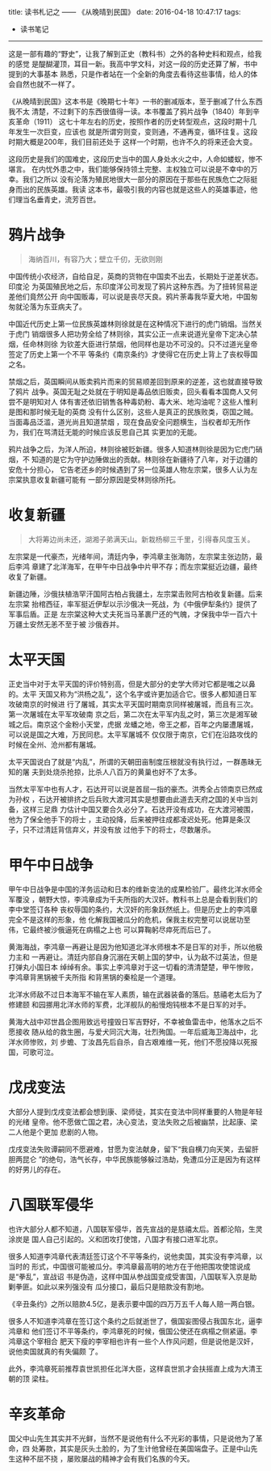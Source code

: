 title: 读书札记之 —— 《从晚晴到民国》
date: 2016-04-18 10:47:17
tags:
 - 读书笔记
---

这是一部有趣的“野史”，让我了解到正史（教科书）之外的各种史料和观点，给我的感觉
是醍醐灌顶，耳目一新。我高中学文科，对这一段的历史还算了解，书中提到的大事基本
熟悉，只是作者站在一个全新的角度去看待这些事情，给人的体会自然也就不一样了。

《从晚晴到民国》这本书是《晚期七十年》一书的删减版本，至于删减了什么东西我不太
清楚，不过剩下的东西很值得一读。本书覆盖了鸦片战争（1840）年到辛亥革命（1911）
这七十年左右的历史，按照作者的历史转型观点，这段时期十几年发生一次巨变，应该也
就是所谓穷则变，变则通，不通再变，循环往复。这段时期大概是200年，我们目前还处于
这样一个时期，也许不久的将来还会大变。

这段历史是我们的国难史，这段历史当中的国人身处水火之中，人命如蝼蚁，惨不堪言。
在内忧外患之中，我们能够保持领土完整、主权独立可以说是不幸中的万幸。我们之所以
没有沦落为殖民地很大一部分的原因在于那些在民族危亡之际挺身而出的民族英雄。我读
这本书，最吸引我的内容也就是这些人的英雄事迹，他们理当名垂青史，流芳百世。

<!--more-->

# 鸦片战争

> 海纳百川，有容乃大；壁立千仞，无欲则刚

中国传统小农经济，自给自足，英商的货物在中国卖不出去，长期处于逆差状态。印度沦
为英国殖民地之后，东印度洋公司发现了鸦片这种东西。为了扭转贸易逆差他们竟然公开
向中国贩毒，可以说是丧尽天良。鸦片荼毒我华夏大地，中国匆匆就沦落为东亚病夫了。

中国近代历史上第一位民族英雄林则徐就是在这种情况下进行的虎门销烟。当然关于虎门
销烟很多人把功劳全给了林则徐，其实公正一点来说道光皇帝下定决心禁烟，任命林则徐
为钦差大臣进行禁烟，他同样也是功不可没的。只不过道光皇帝签定了历史上第一个不平
等条约《南京条约》才使得它在历史上背上了丧权辱国之名。

禁烟之后，英国瞬间从贩卖鸦片而来的贸易顺差回到原来的逆差，这也就直接导致了鸦片
战争。英国无耻之处就在于明知是毒品依旧贩卖，回头看看本国商人又何尝不是明知对人
体有害还依旧销售各种毒奶粉、毒大米、地沟油呢？这些人惟利是图和那时候无耻的英商
没有什么区别，这些人是真正的民族败类，窃国之贼。当面毒品泛滥，道光尚且知道禁烟
，现在食品安全问题横生，当权者却无所作为，我们在骂清廷无能的时候应该反思自己其
实更加的无能。

鸦片战争之后，为洋人所迫，林则徐被贬新疆。很多人知道林则徐是因为它虎门硝烟，不
知道的是它为守护边陲做出的贡献。林则徐在新疆待了八年，对于边疆的安危十分担心，
它告老还乡的时候遇到了另一位英雄人物左宗棠，很多人认为左宗棠执意收复新疆可能有
一部分原因是受林则徐所托。

# 收复新疆

> 大将筹边尚未还，湖湘子弟满天山。新栽杨柳三千里，引得春风度玉关。

左宗棠是一代豪杰，光绪年间，清廷内争，李鸿章主张海防，左宗棠主张边防，最后李鸿
章建了北洋海军，在甲午中日战争中片甲不存；而左宗棠挺近边疆，最终收复了新疆。

新疆边陲，沙俄扶植浩罕汗国阿古柏占我疆土，左宗棠击败阿古柏收复新疆。后来左宗棠
抬棺西征，率军挺近伊犁以示沙俄决一死战，为《中俄伊犁条约》提供了军事后盾。正是
左宗棠这种大丈夫死当马革裹尸还的气魄，才保我中华一百六十万疆土安然无恙不至于被
沙俄吞并。

# 太平天国

正史当中对于太平天国的评价特别高，但是大部分的史学大师对它都是嗤之以鼻的。太平
天国又称为“洪杨之乱”，这个名字或许更加适合它。很多人都知道日军攻破南京的时候进
行了屠城，其实太平天国时期南京同样被屠城，而且有三次。第一次屠城在太平军攻破南
京之后，第二次在太平军内乱之时，第三次是湘军破城之后。南京这个金粉小天堂，虎据
龙蟠之地，帝王之都，百年之内屡遭屠城，可以说是国之大难，万民同悲。太平军屠城不
仅仅限于南京，它们在沿路攻伐的时候在全州、沧州都有屠城。

太平天国说白了就是“内乱”，所谓的天朝田亩制度压根就没有执行过，一群愚昧无知的屠
夫到处烧杀抢掠，比杀人八百万的黄巢也好不了太多。

当然太平军中也有人才，石达开可以说是首屈一指的豪杰。洪秀全占领南京已然成为孙权
，石达开被排挤之后兵败大渡河其实是想要由此道去天府之国的关中当刘备，这样三足鼎
力估计中国又要合久必分了。石达开没有成功，在大渡河被围，他为了保全他手下的将士
，主动投降，后来被押往成都凌迟处死。他算是条汉子，只不过清廷背信弃义，并没有放
过他手下的将士，尽数屠杀。

# 甲午中日战争

甲午中日战争是中国的洋务运动和日本的维新变法的成果检验厂。最终北洋水师全军覆没
，朝野大惊，李鸿章成为千夫所指的大汉奸。教科书上总是会看到我们的李中堂签订各种
丧权辱国的条约，大汉奸的形象跃然纸上。但是历史上的李鸿章完全不是这样的形象，他
化解我国被瓜分的危机，保我主权完整可以说居功至伟，它最终被沙俄逼死在病榻之上也
可以算鞠躬尽瘁死而后已了。

黄海海战，李鸿章一再避让是因为他知道北洋水师根本不是日军的对手，所以他极力主和
一再避让。清廷内部自身沉溺在天朝上国的梦中，认为敌不过英法，但是打弹丸小国日本
绰绰有余。事实上李鸿章对于这一切看的清清楚楚，甲午惨败，李鸿章背黑锅被千夫所指
和背黑锅的秦桧是一个道理。

北洋水师敌不过日本海军不输在军人素质，输在武器装备的落后。慈禧老太后为了修建颐
和园挪用北洋水师的军费，北洋舰队的船慢炮钝根本不是日军的对手。

黄海大战中邓世昌企图用致远号撞毁日军吉野好，不幸被鱼雷击中，他落水之后不愿接收
随从给的救生圈，与爱犬同沉大海，壮烈殉国。一年后威海卫海战中，北洋水师惨败，刘
步蟾、丁汝昌先后自杀，自古艰难维一死，他们不愿投降以死报国，可歌可泣。

# 戊戌变法

大部分人提到戊戌变法都会想到康、梁师徒，其实在变法中同样重要的人物是年轻的光绪
皇帝。他不愿做亡国之君，决心变法，变法失败之后被幽禁，比起康、梁二人他是个更加
悲剧的人物。

戊戌变法失败谭嗣同不愿避难，甘愿为变法献身，留下“我自横刀向天笑，去留肝胆两昆仑
”的绝句，浩气长存，中华民族能够躲过浩劫，免遭瓜分正是因为有这样的好男儿的存在。

# 八国联军侵华

也许大部分人都不知道，八国联军侵华，首先宣战的是慈禧太后。首都沦陷，生灵涂炭是
国人自己引起的。义和团攻打使馆，八国才有接口进军北京。

很多人知道李鸿章代表清廷签订这个不平等条约，说他卖国，其实没有李鸿章，以当时的
形式，中国很可能被瓜分。李鸿章最高明的地方在于他把围攻使馆说成是“拳乱”，宣战诏
书是伪造，这样中国从参战国变成受害国，八国联军入京是助剿拳匪。如此以来列强没有
瓜分接口，最后只是赔款没有割地。

《辛丑条约》之所以赔款4.5亿，是表示要中国的四万万五千人每人赔一两白银。

很多人不知道李鸿章在签订这个条约之后就逝世了，俄国妄图侵占我国东北，逼李鸿章和
他们签订不平等条约，李鸿章死的时候，俄国公使还在病榻之侧紧逼。李鸿章这个宰相合
肥天下瘦的李宰相也许有一些个人作风问题，但是说他是汉奸，说他卖国就真的有失偏颇
了。

此外，李鸿章死前推荐袁世凯担任北洋大臣，这样袁世凯才会扶摇直上成为大清王朝的顶
梁柱。

# 辛亥革命

国父中山先生其实并不光鲜，当然不是说他有什么不光彩的事情，只是说他为了革命，四
处筹款，其实是灰头土脸的，为了生计他曾经在美国端盘子。正是中山先生这种不屈不挠
，屡败屡战的精神才会有我们名族的今天。
